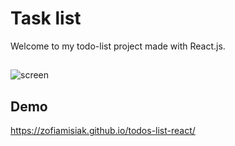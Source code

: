 # Task list
Welcome to my todo-list project made with React.js.

## 
![screen]()
## Demo
 https://zofiamisiak.github.io/todos-list-react/
